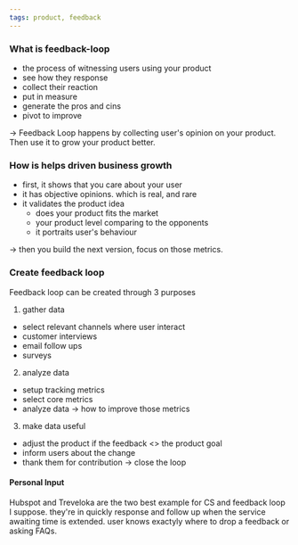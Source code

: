 ```yaml
---
tags: product, feedback
---
```


### What is feedback-loop
- the process of witnessing users using your product
- see how they response
- collect their reaction
- put in measure
- generate the pros and cins
- pivot to improve

->  Feedback Loop happens by collecting user's opinion on your product. Then use it to grow your product better.


### How is helps driven business growth
- first, it shows that you care about your user
- it has objective opinions. which is real, and rare
- it validates the product idea
	- does your product fits the market
	- your product level comparing to the opponents
	- it portraits user's behaviour

-> then you build the next version, focus on those metrics.


### Create feedback loop
Feedback loop can be created through 3 purposes

1. gather data
- select relevant channels where user interact
- customer interviews
- email follow ups
- surveys

2. analyze data
- setup tracking metrics 
- select core metrics 
- analyze data
-> how to improve those metrics

3. make data useful
- adjust the product if the feedback <> the product goal
- inform users about the change
- thank them for contribution -> close the loop

#### Personal Input
Hubspot and Treveloka are the two best example for CS and feedback loop I suppose. 
they're in quickly response and follow up when the service awaiting time is extended.
user knows exactyly where to drop a feedback or asking FAQs. 